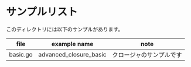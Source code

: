 # サンプルリスト

このディレクトリには以下のサンプルがあります。

|file|example name|note|
|----|------------|----|
|basic.go|advanced_closure_basic|クロージャのサンプルです|
